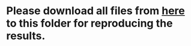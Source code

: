 # Please download all files from [here](https://mailmissouri-my.sharepoint.com/:f:/g/personal/hefe_umsystem_edu/EoeD9uy7N7ROg-m0woOMR4IBrk7qjSZlm1u1Dsu2FzKlbQ?e=ZJbwQF) to this folder for reproducing the results. 